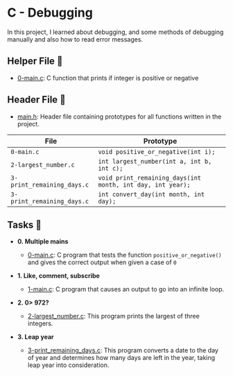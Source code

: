 # C - Debugging 

In this project, I learned about debugging, and some methods of debugging manually and also how to read error messages.


## Helper File :ledger:

* [0-main.c](./0-main.c): C function that prints if integer is positive or negative

## Header File :file_folder:

* [main.h](./main.h): Header file containing prototypes for all functions written in the project. 


| File                      | Prototype                                                 |
| ------------------------- | --------------------------------------------------------- |
| `0-main.c`                | `void positive_or_negative(int i);`                       |
| `2-largest_number.c`      | `int largest_number(int a, int b, int c);`                |
| `3-print_remaining_days.c`| `void print_remaining_days(int month, int day, int year);`|
| `3-print_remaining_days.c`| `int convert_day(int month, int day);`                    |

## Tasks :page_with_curl:

* **0. Multiple mains**
  * [0-main.c](./0-main.c): C program that tests the function `positive_or_negative()` and gives the correct output when given a case of `0`

* **1. Like, comment, subscribe**
  * [1-main.c](./1-main.c): C program that causes an output to go into an infinite loop.

* **2. 0> 972?**
  * [2-largest_number.c](./2-largest_number.c): This program prints the largest of three integers.

* **3. Leap year**
  * [3-print_remaining_days.c](./3-print_remaining_days.c): This program converts a date to the day of year and determines how many days are left in the year, taking leap year into consideration.
